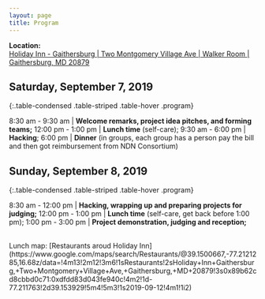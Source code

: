 ```yaml
---
layout: page
title: Program
---
```


**Location:**      
[Holiday Inn - Gaithersburg | Two Montgomery Village Ave | Walker Room | Gaithersburg, MD 20879](https://goo.gl/maps/yQio196gekwmoxhy7)

## Saturday, September 7, 2019

{:.table-condensed .table-striped .table-hover .program}

8:30 am - 9:30 am | **Welcome remarks, project idea pitches, and forming teams;**
12:00 pm - 1:00 pm | **Lunch time** (self-care);
9:30 am - 6:00 pm | **Hacking**;
6:00 pm | **Dinner** (in groups, each group has a person pay the bill and then got reimbursement from NDN Consortium)

## Sunday, September 8, 2019

{:.table-condensed .table-striped .table-hover .program}

8:30 am - 12:00 pm | **Hacking, wrapping up and preparing projects for judging;**
12:00 pm - 1:00 pm | **Lunch time** (self-care, get back before 1:00 pm);
1:00 pm - 3:00 pm | **Project demonstration, judging and reception;**

<br> 
Lunch map:
[Restaurants aroud Holiday Inn](https://www.google.com/maps/search/Restaurants/@39.1500667,-77.2121285,16.68z/data=!4m13!2m12!3m6!1sRestaurants!2sHoliday+Inn+Gaithersburg,+Two+Montgomery+Village+Ave,+Gaithersburg,+MD+20879!3s0x89b62cd8cbbd0c71:0xdfdd83d043fe940c!4m2!1d-77.211763!2d39.153929!5m4!5m3!1s2019-09-12!4m1!1i2)
